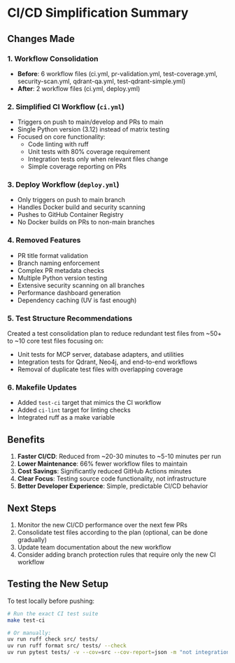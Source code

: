 # CI/CD Simplification Summary

## Changes Made

### 1. Workflow Consolidation

- **Before**: 6 workflow files (ci.yml, pr-validation.yml, test-coverage.yml, security-scan.yml, qdrant-qa.yml, test-qdrant-simple.yml)
- **After**: 2 workflow files (ci.yml, deploy.yml)

### 2. Simplified CI Workflow (`ci.yml`)

- Triggers on push to main/develop and PRs to main
- Single Python version (3.12) instead of matrix testing
- Focused on core functionality:
  - Code linting with ruff
  - Unit tests with 80% coverage requirement
  - Integration tests only when relevant files change
  - Simple coverage reporting on PRs

### 3. Deploy Workflow (`deploy.yml`)

- Only triggers on push to main branch
- Handles Docker build and security scanning
- Pushes to GitHub Container Registry
- No Docker builds on PRs to non-main branches

### 4. Removed Features

- PR title format validation
- Branch naming enforcement
- Complex PR metadata checks
- Multiple Python version testing
- Extensive security scanning on all branches
- Performance dashboard generation
- Dependency caching (UV is fast enough)

### 5. Test Structure Recommendations

Created a test consolidation plan to reduce redundant test files from ~50+ to ~10 core test files focusing on:

- Unit tests for MCP server, database adapters, and utilities
- Integration tests for Qdrant, Neo4j, and end-to-end workflows
- Removal of duplicate test files with overlapping coverage

### 6. Makefile Updates

- Added `test-ci` target that mimics the CI workflow
- Added `ci-lint` target for linting checks
- Integrated ruff as a make variable

## Benefits

1. **Faster CI/CD**: Reduced from ~20-30 minutes to ~5-10 minutes per run
2. **Lower Maintenance**: 66% fewer workflow files to maintain
3. **Cost Savings**: Significantly reduced GitHub Actions minutes
4. **Clear Focus**: Testing source code functionality, not infrastructure
5. **Better Developer Experience**: Simple, predictable CI/CD behavior

## Next Steps

1. Monitor the new CI/CD performance over the next few PRs
2. Consolidate test files according to the plan (optional, can be done gradually)
3. Update team documentation about the new workflow
4. Consider adding branch protection rules that require only the new CI workflow

## Testing the New Setup

To test locally before pushing:

```bash
# Run the exact CI test suite
make test-ci

# Or manually:
uv run ruff check src/ tests/
uv run ruff format src/ tests/ --check
uv run pytest tests/ -v --cov=src --cov-report=json -m "not integration"
```
